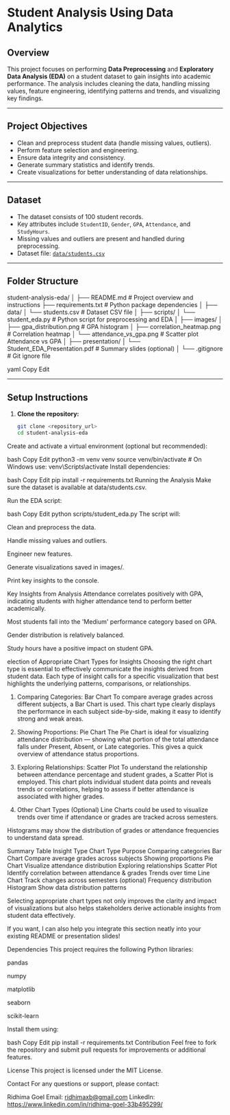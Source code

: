 # Student Analysis Using Data Analytics

## Overview
This project focuses on performing **Data Preprocessing** and **Exploratory Data Analysis (EDA)** on a student dataset to gain insights into academic performance. The analysis includes cleaning the data, handling missing values, feature engineering, identifying patterns and trends, and visualizing key findings.

---

## Project Objectives
- Clean and preprocess student data (handle missing values, outliers).
- Perform feature selection and engineering.
- Ensure data integrity and consistency.
- Generate summary statistics and identify trends.
- Create visualizations for better understanding of data relationships.

---

## Dataset
- The dataset consists of 100 student records.
- Key attributes include `StudentID`, `Gender`, `GPA`, `Attendance`, and `StudyHours`.
- Missing values and outliers are present and handled during preprocessing.
- Dataset file: [`data/students.csv`](./data/students.csv)

---

## Folder Structure

student-analysis-eda/
│
├── README.md # Project overview and instructions
├── requirements.txt # Python package dependencies
│
├── data/
│ └── students.csv # Dataset CSV file
│
├── scripts/
│ └── student_eda.py # Python script for preprocessing and EDA
│
├── images/
│ ├── gpa_distribution.png # GPA histogram
│ ├── correlation_heatmap.png # Correlation heatmap
│ └── attendance_vs_gpa.png # Scatter plot Attendance vs GPA
│
├── presentation/
│ └── Student_EDA_Presentation.pdf # Summary slides (optional)
│
└── .gitignore # Git ignore file

yaml
Copy
Edit

---

## Setup Instructions

1. **Clone the repository:**
   ```bash
   git clone <repository_url>
   cd student-analysis-eda
Create and activate a virtual environment (optional but recommended):

bash
Copy
Edit
python3 -m venv venv
source venv/bin/activate      # On Windows use: venv\Scripts\activate
Install dependencies:

bash
Copy
Edit
pip install -r requirements.txt
Running the Analysis
Make sure the dataset is available at data/students.csv.

Run the EDA script:

bash
Copy
Edit
python scripts/student_eda.py
The script will:

Clean and preprocess the data.

Handle missing values and outliers.

Engineer new features.

Generate visualizations saved in images/.

Print key insights to the console.

Key Insights from Analysis
Attendance correlates positively with GPA, indicating students with higher attendance tend to perform better academically.

Most students fall into the 'Medium' performance category based on GPA.

Gender distribution is relatively balanced.

Study hours have a positive impact on student GPA.

election of Appropriate Chart Types for Insights
Choosing the right chart type is essential to effectively communicate the insights derived from student data. Each type of insight calls for a specific visualization that best highlights the underlying patterns, comparisons, or relationships.

1. Comparing Categories: Bar Chart
To compare average grades across different subjects, a Bar Chart is used. This chart type clearly displays the performance in each subject side-by-side, making it easy to identify strong and weak areas.

2. Showing Proportions: Pie Chart
The Pie Chart is ideal for visualizing attendance distribution — showing what portion of the total attendance falls under Present, Absent, or Late categories. This gives a quick overview of attendance status proportions.

3. Exploring Relationships: Scatter Plot
To understand the relationship between attendance percentage and student grades, a Scatter Plot is employed. This chart plots individual student data points and reveals trends or correlations, helping to assess if better attendance is associated with higher grades.

4. Other Chart Types (Optional)
Line Charts could be used to visualize trends over time if attendance or grades are tracked across semesters.

Histograms may show the distribution of grades or attendance frequencies to understand data spread.

Summary Table
Insight Type	Chart Type	Purpose
Comparing categories	Bar Chart	Compare average grades across subjects
Showing proportions	Pie Chart	Visualize attendance distribution
Exploring relationships	Scatter Plot	Identify correlation between attendance & grades
Trends over time	Line Chart	Track changes across semesters (optional)
Frequency distribution	Histogram	Show data distribution patterns

Selecting appropriate chart types not only improves the clarity and impact of visualizations but also helps stakeholders derive actionable insights from student data effectively.

If you want, I can also help you integrate this section neatly into your existing README or presentation slides!









Dependencies
This project requires the following Python libraries:

pandas

numpy

matplotlib

seaborn

scikit-learn

Install them using:

bash
Copy
Edit
pip install -r requirements.txt
Contribution
Feel free to fork the repository and submit pull requests for improvements or additional features.

License
This project is licensed under the MIT License.

Contact
For any questions or support, please contact:

Ridhima Goel
Email: ridhimaxb@gmail.com
LinkedIn: https://www.linkedin.com/in/ridhima-goel-33b495299/










